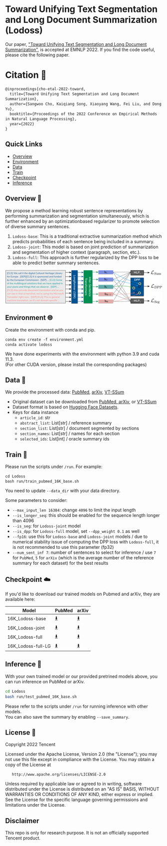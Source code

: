 # Toward Unifying Text Segmentation and Long Document Summarization (Lodoss)
Our paper, ["Toward Unifying Text Segmentation and Long Document Summarization"](https://aclanthology.org/2022.emnlp-main.8/), is accepted at EMNLP 2022. If you find the code useful, please cite the following paper.

# Citation 🔖

    @inproceedings{cho-etal-2022-toward,
      title={Toward Unifying Text Segmentation and Long Document Summarization},
      author={Sangwoo Cho, Kaiqiang Song, Xiaoyang Wang, Fei Liu, and Dong Yu},
      booktitle={Proceedings of the 2022 Conference on Empirical Methods in Natural Language Processing},
      year={2022}
    }

## Quick Links
  - [Overview](#overview-)
  - [Environment](#environment-)
  - [Data](#data-)
  - [Train](#train-)
  - [Checkpoint](#checkpoint-️)
  - [Inference](#inference-)

## Overview 🔭
We propose a method learning robust sentence representations by performing summarization and segmentation simultaneously,
which is further enhanced by an optimizationbased regularizer to promote selection of diverse summary sentences.

1. ```Lodoss-base```: This is a traditional extractive summarization method which predicts probabilities of each 
   sentence being included in a summary.
2. ```Lodoss-joint```: This model is based on joint prediction of summarization and segmentation of higher context 
   (paragraph, section, etc.).
3. ```Lodoss-full```: This approach is further regularized by the DPP loss to be able to predict better summary 
   sentences.  

<div align='center'>

![](figure/model.png)
</div>

## Environment 🌐

Create the environment with conda and pip. 
```shell
conda env create -f environment.yml
conda activate lodoss
```
We have done experiments with the environment with python 3.9 and cuda 11.3. <br>(For other CUDA version, please 
install 
the corresponding packages)

## Data 💾
We provide the processed data: [PubMed](https://tencentoverseas-my.sharepoint.com/:u:/g/personal/swcho_global_tencent_com/EWh56at2ViNCpq0iyIZ1D8gBXFPFVs-ake58VinzbjRQsQ?e=RTtQwE),
[arXiv](https://tencentoverseas-my.sharepoint.com/:u:/g/personal/swcho_global_tencent_com/EaPgWveSHbdCrPERMvW4z5EBYuSqU6FcSJq17Mq1Vbih4w?e=NBsSQk), 
[VT-SSum](https://tencentoverseas-my.sharepoint.com/:u:/g/personal/swcho_global_tencent_com/ETflOwBVTktClHR9lH5xJ8oBY304Bz_EFRTJ2fexvNpTHQ?e=dS1vrz) 
* Original dataset can be downloaded from [PubMed, arXiv](https://github.com/armancohan/long-summarization), or 
  [VT-SSum](https://github.com/Dod-o/VT-SSum)
* Dataset format is based on [Hugging Face Datasets](https://huggingface.co/docs/datasets/index).
* Keys for data instance
  * ```article_id```: str
  * ```abstract_list```: List[str] / reference summary
  * ```section_list```: List[str] / document segmented by sections
  * ```section_names```: List[str] / names for each section
  * ```selected_ids```: List[int] / oracle summary ids


## Train 🚅
Please run the scripts under `/run`. For example:
```shell
cd Lodoss
bash run/train_pubmed_16K_base.sh
```
You need to update ```--data_dir``` with your data directory.

Some parameters to consider:
* ```--max_input_len 16384```: change ```4096``` to limit the input length
* ```--is_longer_seq```: this should be enabled for the sequence length longer than 4096
* ```--is_seg```: for ```Lodoss-joint``` model
* ```--is_dpp```: for ```Lodoss-full``` model, set ```--dpp_weight 0.1``` as well
* ```--fp16```: use this for ```Lodoss-base``` and ```Lodoss-joint``` models / due to numerical stability issue 
  of computing the DPP loss with ```Lodoss-full```, it is not recommended to use this parameter (fp32)
* ```--num_sent_inf 7```: number of sentences to select for inference / use ```7``` for ```PubMed```, ```5``` for 
  ```arXiv``` (which is the average number of the reference summary for each dataset) for the best results


## Checkpoint ☁️
If you'd like to download our trained models on Pubmed and arXiv, they are available here:

| Model              | PubMed | arXiv |
|--------------------| ----------- | ----------- |
| 16K_Lodoss-base    | [⬇️](https://tencentoverseas-my.sharepoint.com/:u:/g/personal/swcho_global_tencent_com/EesejsO1NhVIv-9rRX2HiYsBfp4hMl_QVxQ5krjgwc5PTw?e=8mogBd)          |[⬇️](https://tencentoverseas-my.sharepoint.com/:u:/g/personal/swcho_global_tencent_com/EYpsK5yXW2ZNmhVcmibMp4wBhNXTYQnJapYahpEtaaffqQ?e=lAfK1U)         |
| 16K_Lodoss-joint   | [⬇️](https://tencentoverseas-my.sharepoint.com/:u:/g/personal/swcho_global_tencent_com/EROXUHimEzFIixAjh2pkhV4Bz_O8ZdE04iYm3xDfDmv3qA?e=OgonG1)        |[⬇️](https://tencentoverseas-my.sharepoint.com/:u:/g/personal/swcho_global_tencent_com/EdExQ8yuog9Dl61rpMvUPb8BIYtc2N-XHbpxMR0L3mtu6Q?e=317pCc)        |
| 16K_Lodoss-full    | [⬇️](https://tencentoverseas-my.sharepoint.com/:u:/g/personal/swcho_global_tencent_com/Ec-LCDSiYf5Hit2CLeqm5QIBeG2zCwXrD9PwJ442MkbipQ?e=MM7Knk)        |[⬇️](https://tencentoverseas-my.sharepoint.com/:u:/g/personal/swcho_global_tencent_com/EbR42Kt5oBtBreRO51wOMP4BNl2kYrJhg-yr7FCPAZA63A?e=4LMm00)       |
| 16K_Lodoss-full-LG | [⬇️](https://tencentoverseas-my.sharepoint.com/:u:/g/personal/swcho_global_tencent_com/EemF3n4RJkxPiGSMtQ02-aMBjg1IVVvVuHLdpBr68RZZMg?e=4K7Rl1)        |[⬇️](https://tencentoverseas-my.sharepoint.com/:u:/g/personal/swcho_global_tencent_com/EU7Bf8YJ1NpJs-WMwqJWGmoBhz8_dmv2em_Nh6uqsJ9lIg?e=GTwKBn)       |


## Inference 🤔
With your own trained model or our provided pretrined models above, you can run inference on PubMed or arXiv.

```bash
cd Lodoss
bash run/test_pubmed_16K_base.sh
```

Please refer to the scripts under ```/run``` for running inference with other models. <br>
You can also save the summary by enabling ```--save_summary```.

## License 📜
   Copyright 2022 Tencent

   Licensed under the Apache License, Version 2.0 (the "License");
   you may not use this file except in compliance with the License.
   You may obtain a copy of the License at

       http://www.apache.org/licenses/LICENSE-2.0

   Unless required by applicable law or agreed to in writing, software
   distributed under the License is distributed on an "AS IS" BASIS,
   WITHOUT WARRANTIES OR CONDITIONS OF ANY KIND, either express or implied.
   See the License for the specific language governing permissions and
   limitations under the License.
   
## Disclaimer
This repo is only for research purpose. It is not an officially supported Tencent product. 